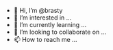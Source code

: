 - 👋 Hi, I’m @brasty
- 👀 I’m interested in ...
- 🌱 I’m currently learning ...
- 💞️ I’m looking to collaborate on ...
- 📫 How to reach me ...

<!---
brasty/brasty is a ✨ special ✨ repository because its `README.md` (this file) appears on your GitHub profile.
You can click the Preview link to take a look at your changes.
--->
